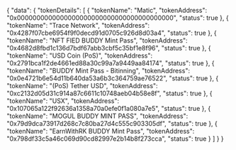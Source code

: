 {
  "data": {
    "tokenDetails": [
      {
        "tokenName": "Matic",
        "tokenAddress": "0x0000000000000000000000000000000000000000",
        "status": true
      },
      {
        "tokenName": "Trace Network",
        "tokenAddress": "0x4287f07cbe6954f9f0decd91d0705c926d8d03a4",
        "status": true
      },
      {
        "tokenName": "NFT FIED BUDDY Mint Pass",
        "tokenAddress": "0x4682d8fbd1c136d7bdf67abb3cbf5c35bf1e8f96",
        "status": true
      },
      {
        "tokenName": "USD Coin (PoS)",
        "tokenAddress": "0x2791bca1f2de4661ed88a30c99a7a9449aa84174",
        "status": true
      },
      {
        "tokenName": "BUDDY Mint Pass - Bitinning",
        "tokenAddress": "0x0e4721b6e54d11b640da53a6b3c364759ae76522",
        "status": true
      },
      {
        "tokenName": "(PoS) Tether USD",
        "tokenAddress": "0xc2132d05d31c914a87c6611c10748aeb04b58e8f",
        "status": true
      },
      {
        "tokenName": "USX",
        "tokenAddress": "0x107065a122f92636a1358a70a0efe0f1a080a7e5",
        "status": true
      },
      {
        "tokenName": "MOGUL BUDDY MINT PASS",
        "tokenAddress": "0x79d9dca73917d268c7c80ba27d4c555c903305df",
        "status": true
      },
      {
        "tokenName": "EarnWithRK BUDDY Mint Pass",
        "tokenAddress": "0x798df33c5a46c069d90cd82997e2b14b8f273cca",
        "status": true
      }
    ]
  }
}